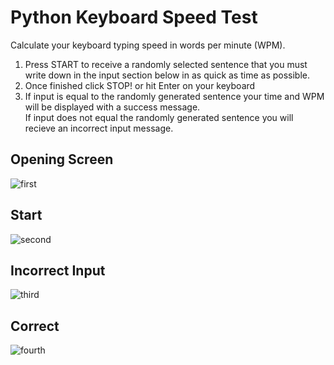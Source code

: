 # Python Keyboard Speed Test
Calculate your keyboard typing speed in words per minute (WPM).

1. Press START to receive a randomly selected sentence that you must write down in the input section below in as quick as time as possible. 
2. Once finished click STOP! or hit Enter on your keyboard
3. If input is equal to the randomly generated sentence your time and WPM will be displayed with a success message.  
   If input does not equal the randomly generated sentence you will recieve an incorrect input message.
   
   
   
   
   
   
   
 ## Opening Screen
 
![first](https://user-images.githubusercontent.com/60553621/100239085-e3ae9980-2f28-11eb-8ffb-05daa5270749.JPG)


## Start

![second](https://user-images.githubusercontent.com/60553621/100239121-ed380180-2f28-11eb-965c-ee0279cea5a6.JPG)

## Incorrect Input

![third](https://user-images.githubusercontent.com/60553621/100239120-ed380180-2f28-11eb-8e52-8d6f85eee1b4.JPG)

## Correct

![fourth](https://user-images.githubusercontent.com/60553621/100239095-e4dfc680-2f28-11eb-935f-ede4e860c046.JPG)



